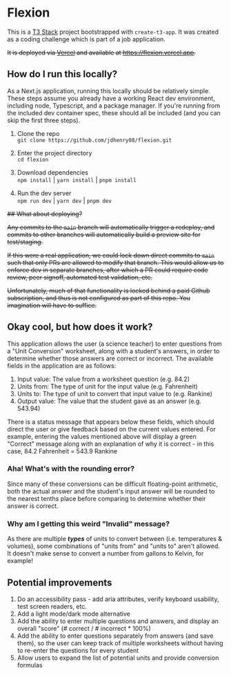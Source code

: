 # Flexion

This is a [T3 Stack](https://create.t3.gg) project bootstrapped with `create-t3-app`. It was created as a coding challenge which is part of a job application.

~~It is deployed via [Vercel](https://vercel.com) and available at https://flexion.vercel.app.~~

## How do I run this locally?

As a Next.js application, running this locally should be relatively simple. These steps assume you already have a working React dev environment, including node, Typescript, and a package manager. If you're running from the included dev container spec, these should all be included (and you can skip the first three steps).

1. Clone the repo<br>
   `git clone https://github.com/jdhenry08/flexion.git`

1. Enter the project directory<br>
   `cd flexion`

1. Download dependencies<br>
   `npm install` | `yarn install` | `pnpm install`

1. Run the dev server<br>
   `npm run dev` | `yarn dev` | `pnpm dev`

~~## What about deploying?~~

~~Any commits to the `main` branch will automatically trigger a redeploy, and commits to other branches will automatically build a preview site for test/staging.~~

~~If this were a real application, we could lock down direct commits to `main` such that only PRs are allowed to modify that branch. This would allow us to enforce dev in separate branches, after which a PR could require code review, peer signoff, automated test validation, etc.~~

~~Unfortunately, much of that functionality is locked behind a paid Github subscription, and thus is not configured as part of this repo. You imagination will have to suffice.~~

## Okay cool, but how does it work?

This application allows the user (a science teacher) to enter questions from a "Unit Conversion" worksheet, along with a student's answers, in order to determine whether those answers are correct or incorrect. The available fields in the application are as follows:

1. Input value: The value from a worksheet question (e.g. 84.2)
1. Units from: The type of unit for the input value (e.g. Fahrenheit)
1. Units to: The type of unit to convert that input value to (e.g. Rankine)
1. Output value: The value that the student gave as an answer (e.g. 543.94)

There is a status message that appears below these fields, which should direct the user or give feedback based on the current values entered. For example, entering the values mentioned above will display a green "Correct" message along with an explanation of why it is correct - in this case, 84.2 Fahrenheit = 543.9 Rankine

### Aha! What's with the rounding error?

Since many of these conversions can be difficult floating-point arithmetic, both the actual answer and the student's input answer will be rounded to the nearest tenths place before comparing to determine whether their answer is correct.

### Why am I getting this weird "Invalid" message?

As there are multiple **_types_** of units to convert between (i.e. temperatures & volumes), some combinations of "units from" and "units to" aren't allowed. It doesn't make sense to convert a number from gallons to Kelvin, for example!

## Potential improvements

1. Do an accessibility pass - add aria attributes, verify keyboard usability, test screen readers, etc.
1. Add a light mode/dark mode alternative
1. Add the ability to enter multiple questions and answers, and display an overall "score" (# correct / # incorrect \* 100%)
1. Add the ability to enter questions separately from answers (and save them), so the user can keep track of multiple worksheets without having to re-enter the questions for every student
1. Allow users to expand the list of potential units and provide conversion formulas
